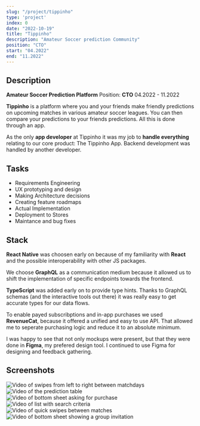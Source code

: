 ```yaml
---
slug: "/project/tippinho"
type: 'project'
index: 0
date: "2022-10-19"
title: "Tippinho"
description: "Amateur Soccer prediction Community"
position: "CTO"
start: "04.2022"
end: "11.2022"
---
```


## Description

**Amateur Soccer Prediction Platform**
Position: **CTO** 04.2022 - 11.2022

**Tippinho** is a platform where you and your friends make friendly predictions on upcoming matches in various amateur soccer leagues. You can then compare your predictions to your friends predictions. All this is done through an app.

As the only **app developer** at Tippinho it was my job to **handle everything** relating to our core product: The Tippinho App. Backend development was handled by another developer.

## Tasks

- Requirements Engineering
- UX prototyping and design
- Making Architecture decisions
- Creating feature roadmaps
- Actual Implementation
- Deployment to Stores
- Maintance and bug fixes

## Stack

**React Native** was choosen early on because of my familiarity with **React** and the possible interoperability with other JS packages.

We choose **GraphQL** as a communication medium because it allowed us to shift the implementation of specific endpoints towards the frontend.

**TypeScript** was added early on to provide type hints. Thanks to GraphQL schemas (and the interactive tools out there) it was really easy to get accurate types for our data flows.

To enable payed subscribptions and in-app purchases we used **RevenueCat**, because it offered a unified and easy to use API. That allowed me to seperate purchasing logic and reduce it to an absolute minimum.

I was happy to see that not only mockups were present, but that they were done in **Figma**, my prefered design tool. I continued to use Figma for designing and feedback gathering.

## Screenshots

![Video of swipes from left to right between matchdays](https://i.imgur.com/q1DuzDH.gif)
![Video of the prediction table](https://i.imgur.com/D0JczuZ.gif)
![Video of bottom sheet asking for purchase](https://i.imgur.com/5pVEpjT.gif)
![Video of list with search criteria](https://i.imgur.com/vVZyeEM.gif)
![Video of quick swipes between matches](https://i.imgur.com/EHucxIG.gif)
![Video of bottom sheet showing a group invitation](https://i.imgur.com/kXLqi9u.gif)
